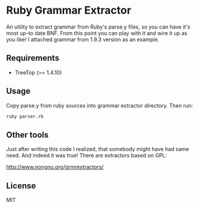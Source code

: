 Ruby Grammar Extractor
================================
An utility to extract grammar from Ruby's parse.y files, so you can have it's most up-to date BNF. From this point you can play with it and wire it up as you like! I attached grammar from 1.9.3 version as an example.

Requirements
-------------------------
- TreeTop (>= 1.4.10)

Usage
-------------------------
Copy parse.y from ruby sources into grammar extractor directory. Then run: 

```bash
ruby parser.rb
```

Other tools
-------------------------
Just after writing this code I realized, that somebody might have had same need. And indeed it was true! There are extractors based on GPL:

http://www.nongnu.org/grmrextractors/

License
-------------------------
MIT

